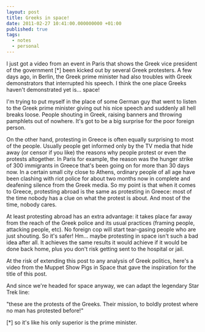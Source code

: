 ```yaml
---
layout: post
title: Greeks in space!
date: 2011-02-27 10:41:00.000000000 +01:00
published: true
tags:
  - notes
  - personal
---
```


I just got a video from an event in Paris that shows the Greek vice president of
the government [*] been kicked out by several Greek protesters. A few days ago,
in Berlin, the Greek prime minister had also troubles with Greek demonstrators
that interrupted his speech. I think the one place Greeks haven't demonstrated
yet is... space!

I'm trying to put myself in the place of some German guy that went to listen to
the Greek prime minister giving out his nice speech and suddenly all hell breaks
loose. People shouting in Greek, raising banners and throwing pamphlets out of
nowhere. It's got to be a big surprise for the poor foreign person.

On the other hand, protesting in Greece is often equally surprising to most of
the people. Usually people get informed only by the TV media that hide away (or
censor if you like) the reasons why people protest or even the protests
altogether. In Paris for example, the reason was the hunger strike of 300
immigrants in Greece that's been going on for more than 30 days now. In a
certain small city close to Athens, ordinary people of all age have been
clashing with riot police for about two months now in complete and deafening
silence from the Greek media. So my point is that when it comes to Greece,
protesting abroad is the same as protesting in Greece: most of the time nobody
has a clue on what the protest is about. And most of the time, nobody cares.

At least protesting abroad has an extra advantage: it takes place far away from
the reach of the Greek police and its usual practices (framing people, attacking
people, etc). No foreign cop will start tear-gasing people who are just
shouting. So it's safer! Hm... maybe protesting in space isn't such a bad idea
after all. It achieves the same results it would achieve if it would be done
back home, plus you don't risk getting sent to the hospital or jail.

At the risk of extending this post to any analysis of Greek politics, here's a
video from the Muppet Show Pigs in Space that gave the inspiration for the title
of this post.

And since we're headed for space anyway, we can adapt the legendary Star Trek
line:

"these are the protests of the Greeks. Their mission, to boldly protest where no
man has protested before!"

[*] so it's like his only superior is the prime minister.
